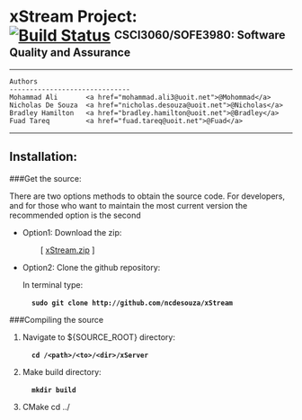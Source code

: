 xStream Project: <br> [![Build Status](https://magnum.travis-ci.com/ncdesouza/xstream.svg?token=WZRVmSR43sduJMwFxmyr)][mid]  <sup><sub>CSCI3060/SOFE3980: Software Quality and Assurance</sub></sup>
===============
---
    Authors
    ------------------------------
    Mohammad Ali       <a href="mohammad.ali3@uoit.net">@Mohommad</a>        
    Nicholas De Souza  <a href="nicholas.desouza@uoit.net">@Nicholas</a>    
    Bradley Hamilton   <a href="bradley.hamilton@uoit.net">@Bradley</a>    
    Fuad Tareq         <a href="fuad.tareq@uoit.net">@Fuad</a>    
---

Installation:
-------------
###Get the source:

There are two options methods to obtain the source code. For developers, and for those who want to maintain the most current version the recommended  option is the second  

*   Option1: Download the zip:

    &nbsp;&nbsp;&nbsp;&nbsp;&nbsp;&nbsp;&nbsp;&nbsp;\[ [xStream.zip][id2] \] 
 
*   Option2: Clone the github repository:

    In terminal type:

    &nbsp;&nbsp;&nbsp;&nbsp;__`sudo git clone http://github.com/ncdesouza/xStream`__
    
    
         


[id1]: <https://magnum.travis-ci.com/ncdesouza/xstream.svg?token=WZRVmSR43sduJMwFxmyr>
[id2]: <https://github.com/100481185/CSCI3060-SOFE3980-Project/archive/master.zip>     
[mid]: (https://magnum.travis-ci.com/ncdesouza/xstream)
    
###Compiling the source



1. Navigate to ${SOURCE_ROOT} directory:

    &nbsp;&nbsp;&nbsp;&nbsp;__`cd /<path>/<to>/<dir>/xServer`__

2. Make build directory:

    &nbsp;&nbsp;&nbsp;&nbsp;__`mkdir build`__
    
3. CMake
cd ../ 


